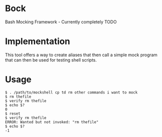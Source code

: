 Bock
=========

Bash Mocking Framework - Currently completely TODO

Implementation
==============

This tool offers a way to create aliases that then call a simple mock
program that can then be used for testing shell scripts.

Usage
=====
    $ . /path/to/mockshell cp td rm other commands i want to mock
    $ rm thefile
    $ verify rm thefile
    $ echo $?
    0
    $ reset
    $ verify rm thefile
    ERROR: Wanted but not invoked: "rm thefile"
    $ echo $?
    -1
